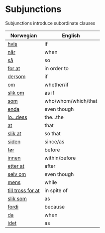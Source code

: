 # Subjunctions

Subjunctions introduce subordinate clauses

| Norwegian | English |
| --- | --- |
| [hvis](https://www.ordnett.no/search?language=no&phrase=hvis) | if |
| [når](https://www.ordnett.no/search?language=no&phrase=når) | when |
| [så](https://www.ordnett.no/search?language=no&phrase=så) | so |
| [for at](https://www.ordnett.no/search?language=no&phrase=for%20at) | in order to |
| [dersom](https://www.ordnett.no/search?language=no&phrase=dersom) | if |
| [om](https://www.ordnett.no/search?language=no&phrase=om) | whether/if |
| [slik om](https://www.ordnett.no/search?language=no&phrase=slik%20om) | as if |
| [som](https://www.ordnett.no/search?language=no&phrase=som) | who/whom/which/that |
| [enda](https://www.ordnett.no/search?language=no&phrase=enda) | even though |
| [jo...dess](https://www.ordnett.no/search?language=no&phrase=jo...dess) | the...the |
| [at](https://www.ordnett.no/search?language=no&phrase=at) | that |
| [slik at](https://www.ordnett.no/search?language=no&phrase=slik%20at) | so that |
| [siden](https://www.ordnett.no/search?language=no&phrase=siden) | since/as |
| [før](https://www.ordnett.no/search?language=no&phrase=før) | before |
| [innen](https://www.ordnett.no/search?language=no&phrase=innen) | within/before |
| [etter at](https://www.ordnett.no/search?language=no&phrase=etter%20at) | after |
| [selv om](https://www.ordnett.no/search?language=no&phrase=selv%20om) | even though |
| [mens](https://www.ordnett.no/search?language=no&phrase=mens) | while |
| [till tross for at](https://www.ordnett.no/search?language=no&phrase=till%20tross%20for%20at) | in spite of |
| [slik som](https://www.ordnett.no/search?language=no&phrase=slik%20som) | as |
| [fordi](https://www.ordnett.no/search?language=no&phrase=fordi) | because |
| [da](https://www.ordnett.no/search?language=no&phrase=da) | when |
| [idet](https://www.ordnett.no/search?language=no&phrase=idet) | as |



